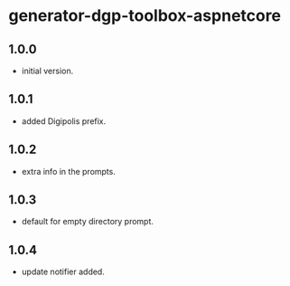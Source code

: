 # generator-dgp-toolbox-aspnetcore

## 1.0.0

- initial version.

## 1.0.1

- added Digipolis prefix.

## 1.0.2

- extra info in the prompts.

## 1.0.3

- default for empty directory prompt.

## 1.0.4

- update notifier added.